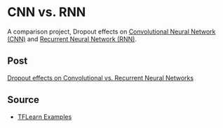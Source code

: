 # CNN vs. RNN
A comparison project, Dropout effects on [Convolutional Neural Network (CNN)](https://en.wikipedia.org/wiki/Convolutional_neural_network) and [Recurrent Neural Network (RNN)](https://en.wikipedia.org/wiki/Recurrent_neural_network).

## Post
[Dropout effects on Convolutional vs. Recurrent Neural Networks](http://www.doganaskan.com/blog/posts/cnnvsrnn.html)

## Source
- [TFLearn Examples](https://github.com/tflearn/tflearn/tree/master/examples/nlp)  
